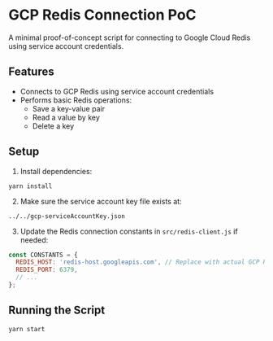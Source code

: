 # GCP Redis Connection PoC

A minimal proof-of-concept script for connecting to Google Cloud Redis using service account credentials.

## Features

- Connects to GCP Redis using service account credentials
- Performs basic Redis operations:
  - Save a key-value pair
  - Read a value by key
  - Delete a key

## Setup

1. Install dependencies:
```
yarn install
```

2. Make sure the service account key file exists at:
```
../../gcp-serviceAccountKey.json
```

3. Update the Redis connection constants in `src/redis-client.js` if needed:
```javascript
const CONSTANTS = {
  REDIS_HOST: 'redis-host.googleapis.com', // Replace with actual GCP Redis host
  REDIS_PORT: 6379,
  // ...
};
```

## Running the Script

```
yarn start
```

